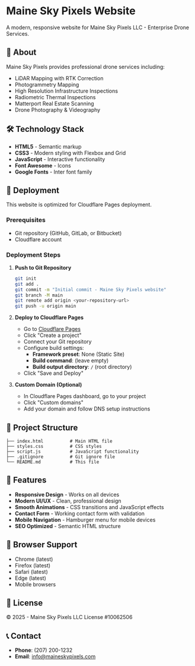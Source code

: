 # Maine Sky Pixels Website

A modern, responsive website for Maine Sky Pixels LLC - Enterprise Drone Services.

## 🚁 About

Maine Sky Pixels provides professional drone services including:
- LiDAR Mapping with RTK Correction
- Photogrammetry Mapping
- High Resolution Infrastructure Inspections
- Radiometric Thermal Inspections
- Matterport Real Estate Scanning
- Drone Photography & Videography

## 🛠️ Technology Stack

- **HTML5** - Semantic markup
- **CSS3** - Modern styling with Flexbox and Grid
- **JavaScript** - Interactive functionality
- **Font Awesome** - Icons
- **Google Fonts** - Inter font family

## 🚀 Deployment

This website is optimized for Cloudflare Pages deployment.

### Prerequisites
- Git repository (GitHub, GitLab, or Bitbucket)
- Cloudflare account

### Deployment Steps

1. **Push to Git Repository**
   ```bash
   git init
   git add .
   git commit -m "Initial commit - Maine Sky Pixels website"
   git branch -M main
   git remote add origin <your-repository-url>
   git push -u origin main
   ```

2. **Deploy to Cloudflare Pages**
   - Go to [Cloudflare Pages](https://pages.cloudflare.com/)
   - Click "Create a project"
   - Connect your Git repository
   - Configure build settings:
     - **Framework preset**: None (Static Site)
     - **Build command**: (leave empty)
     - **Build output directory**: `/` (root directory)
   - Click "Save and Deploy"

3. **Custom Domain (Optional)**
   - In Cloudflare Pages dashboard, go to your project
   - Click "Custom domains"
   - Add your domain and follow DNS setup instructions

## 📁 Project Structure

```
├── index.html          # Main HTML file
├── styles.css          # CSS styles
├── script.js           # JavaScript functionality
├── .gitignore          # Git ignore file
└── README.md           # This file
```

## 🎨 Features

- **Responsive Design** - Works on all devices
- **Modern UI/UX** - Clean, professional design
- **Smooth Animations** - CSS transitions and JavaScript effects
- **Contact Form** - Working contact form with validation
- **Mobile Navigation** - Hamburger menu for mobile devices
- **SEO Optimized** - Semantic HTML structure

## 📱 Browser Support

- Chrome (latest)
- Firefox (latest)
- Safari (latest)
- Edge (latest)
- Mobile browsers

## 📄 License

© 2025 - Maine Sky Pixels LLC
License #10062506

## 📞 Contact

- **Phone**: (207) 200-1232
- **Email**: info@maineskypixels.com
